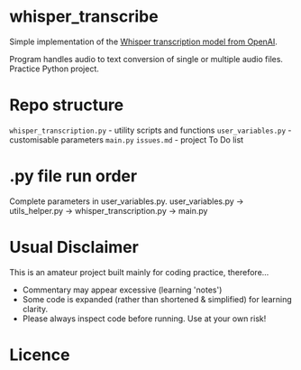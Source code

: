# whisper_transcribe
Simple implementation of the [Whisper transcription model from OpenAI](https://github.com/openai/whisper).

Program handles audio to text conversion of single or multiple audio files. Practice Python project.

# Repo structure
`whisper_transcription.py` - utility scripts and functions
`user_variables.py` - customisable parameters
`main.py`
`issues.md` - project To Do list 

# .py file run order
Complete parameters in user_variables.py.
user_variables.py -> utils_helper.py -> whisper_transcription.py -> main.py



# Usual Disclaimer
This is an amateur project built mainly for coding practice, therefore...
* Commentary may appear excessive (learning 'notes')
* Some code is expanded (rather than shortened & simplified) for learning clarity.
* Please always inspect code before running. Use at your own risk!

# Licence